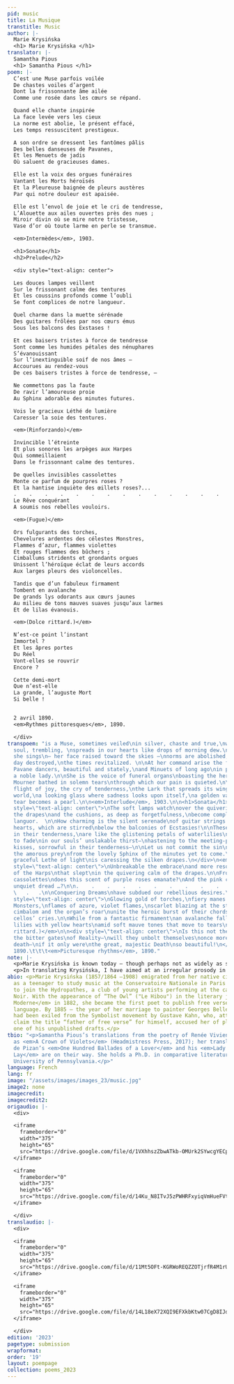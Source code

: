 ```yaml
---
pid: music
title: La Musique
transtitle: Music
author: |-
  Marie Krysińska
  <h1> Marie Krysińska </h1>
translator: |-
  Samantha Pious
  <h1> Samantha Pious </h1>
poem: |-
  C’est une Muse parfois voilée
  De chastes voiles d’argent
  Dont la frissonnante âme ailée
  Comme une rosée dans les cœurs se répand.

  Quand elle chante inspirée
  La face levée vers les cieux
  La norme est abolie, le présent effacé,
  Les temps ressuscitent prestigeux.

  A son ordre se dressent les fantômes pâlis
  Des belles danseuses de Pavanes,
  Et les Menuets de jadis
  Où saluent de gracieuses dames.

  Elle est la voix des orgues funéraires
  Vantant les Morts héroïsés
  Et la Pleureuse baignée de pleurs austères
  Par qui notre douleur est apaisée.

  Elle est l’envol de joie et le cri de tendresse,
  L’Alouette aux ailes ouvertes près des nues ;
  Miroir divin où se mire notre tristesse,
  Vase d’or où toute larme en perle se transmue.

  <em>Intermèdes</em>, 1903.

  <h1>Sonate</h1>
  <h2>Prelude</h2>

  <div style="text-align: center">

  Les douces lampes veillent
  Sur le frissonant calme des tentures
  Et les coussins profonds comme l’oubli
  Se font complices de notre langueur.

  Quel charme dans la muette sérénade
  Des guitares frôlées par nos cœurs émus
  Sous les balcons des Exstases !

  Et ces baisers tristes à force de tendresse
  Sont comme les humides pétales des nénuphares
  S’évanouissant
  Sur l’inextinguible soif de nos âmes —
  Accourues au rendez-vous
  De ces baisers tristes à force de tendresse, —

  Ne commettons pas la faute
  De ravir l’amoureuse proie
  Au Sphinx adorable des minutes futures.

  Vois le gracieux Léthé de lumière
  Caresser la soie des tentures.

  <em>(Rinforzando)</em>

  Invincible l’étreinte
  Et plus sonores les arpèges aux Harpes
  Qui sommeillaient
  Dans le frissonnant calme des tentures.

  De quelles invisibles cassolettes
  Monte ce parfum de pourpres roses ?
  Et la hantise inquiète des œillets roses?...
  .    .    .    .    .    .    .    .    .    .    .    .    .    .
  Le Rêve conquérant
  A soumis nos rebelles vouloirs.

  <em>(Fugue)</em>

  Ors fulgurants des torches,
  Chevelures ardentes des célestes Monstres,
  Flammes d’azur, flammes violettes
  Et rouges flammes des bûchers ;
  Cimballums stridents et grondants orgues
  Unissent l’héroïque éclat de leurs accords
  Aux larges pleurs des violoncelles.

  Tandis que d’un fabuleux firmament
  Tombent en avalanche
  De grands lys odorants aux cœurs jaunes
  Au milieu de tons mauves suaves jusqu’aux larmes
  Et de lilas évanouis.

  <em>(Dolce rittard.)</em>

  N’est-ce point l’instant
  Immortel ?
  Et les âpres portes
  Du Réel
  Vont-elles se rouvrir
  Encore ?

  Cette demi-mort
  Que n’est-elle
  La grande, l’auguste Mort
  Si belle !


  2 avril 1890.
  <em>Rythmes pittoresques</em>, 1890.

  </div>
transpoem: "is a Muse, sometimes veiled\nin silver, chaste and true,\nwhose winged
  soul, trembling, \nspreads in our hearts like drops of morning dew.\n\nWhen, inspired,
  she sings\n— her face raised toward the skies —\nnorms are abolished, the present
  day destroyed,\nthe times revitalized. \n\nAt her command arise the faded ghosts\nof
  Pavane dancers, beautiful and stately,\nand Minuets of long ago\nin praise of many
  a noble lady.\n\nShe is the voice of funeral organs\nboasting the heroic Dead\nthe
  Mourner bathed in solemn tears\nthrough which our pain is quieted.\n\nShe is the
  flight of joy, the cry of tenderness,\nthe Lark that spreads its wings above the
  world,\na looking glass where sadness looks upon itself,\na golden vase where every
  tear becomes a pearl.\n\n<em>Interlude</em>, 1903.\n\n<h1>Sonata</h1>\n<h2>Prelude</h2>\n<div
  style=\"text-align: center\">\nThe soft lamps watch\nover the quivering calm of
  the drapes\nand the cushions, as deep as forgetfulness,\nbecome complicit in our
  languor.  \n\nHow charming is the silent serenade\nof guitar strings swept by our
  hearts, which are stirred\nbelow the balconies of Ecstasies!\n\nThese kisses, sorrowful
  in their tenderness,\nare like the glistening petals of waterlilies\nthat start
  to fade\nin our souls’ unslakable thirst—\nhastening to the meeting-place\nof these
  kisses, sorrowful in their tenderness—\n\nLet us not commit the sin\nof ravishing
  the amorous prey\nfrom the lovely Sphinx of the minutes yet to come.\n\nSee, the
  graceful Lethe of light\nis caressing the silken drapes.\n</div>\n<em>(Rinforzando)</em>\n<div
  style=\"text-align: center\">\nUnbreakable the embrace\nand more resonant the arpeggios
  of the Harps\nthat slept\nin the quivering calm of the drapes.\n\nFrom what invisible
  cassolettes\ndoes this scent of purple roses emanate?\nAnd the pink carnations’
  unquiet dread …?\n\n.    .    .    .    .    .    .    .    .    .    .    .    .
  \   .   .\n\nConquering Dreams\nhave subdued our rebellious desires.\n</div>\n\n<em>(Fugue)</em>\n\n<div
  style=\"text-align: center\">\nGlowing gold of torches,\nfiery manes of heavenly
  Monsters,\nflames of azure, violet flames,\nscarlet blazing at the stake;\nthe strident
  cimbalom and the organ’s roar\nunite the heroic burst of their chords\nwith the
  cellos’ cries.\n\nWhile from a fantastic firmament\nan avalanche falls—\ngreat fragrant
  lilies with yellow hearts\namid soft mauve tones that move to tears\nand faded lilacs.\n</div>\n\n<em>(Dolce
  rittard.)</em>\n\n<div style=\"text-align: center\">\nIs this not the moment of\nImmortality?\nAnd
  the bitter gates\nof Reality—\nwill they unbolt themselves\nonce more?\n\nThis little
  death—\nif it only were\nthe great, majestic Death\nso beautiful!\n</div>\n\n2 April
  1890.\t\t\t<em>Picturesque rhythms</em>, 1890."
note: |-
  <p>Marie Krysińska is known today — though perhaps not as widely as she should be — as the first French poet to publish in free verse. However, what Krysińska meant by vers libre is not necessarily the same as what twenty-first-century Anglophone poets mean by “free verse.” (Austin Allen’s essay “Hard Line Politics” provides an excellent history of the mythical divide between free verse and form(alism); A. E. Stalling’s “Presto Manifesto!” is an elegant apologia for poetic forms of all kinds.) In the preface to her second collection, <em>Joies errantes</em> (Paris: Alphonse Lemerre, 1894), Krysińska wrote, “The sacrifice of rhyme and the symmetric cutting of the verse is only an apparent sacrifice, for eyes accustomed to regular prosodies” — thus implying that free verse, too, has prosodies, albeit irregular ones. Many of Krysińska's poems engage in rhymes that, for readers accustomed to traditional French prosody, sound decidedly slanted. Nonetheless, rhyme is there, and so is meter.</p>
  <p>In translating Krysińska, I have aimed at an irregular prosody in English, a hybrid between today’s form(alism) and free verse, which I have taken to calling “free form.” This kind of prosody consists of rhythm rather than “perfect” meter; provided the line “works” as a musical phrase, it is nearly always possible to slip in an extra syllable or two. When rhyme is present, it tends to be assonant. The rhyme schemes are frequently asymmetrical. This is at least partly due to my own feeling that sound, in poetry, is just as important as meaning. But Krysińska herself was a singer-songwriter with a taste for music — and a talent for exploiting its near-endless possibilities.</p>
abio: <p>Marie Krysińska (1857/1864 –1908) emigrated from her native city of Warsaw
  as a teenager to study music at the Conservatoire Nationale in Paris but chose instead
  to join the Hydropathes, a club of young artists performing at the cabaret Le Chat
  Noir. With the appearance of “The Owl” ("Le Hibou") in the literary journal <em>Vie
  Moderne</em> in 1882, she became the first poet to publish free verse in the French
  language. By 1885 — the year of her marriage to painter Georges Bellenger — she
  had been exiled from the Symbolist movement by Gustave Kahn, who, attempting to
  claim the title “father of free verse” for himself, accused her of plagiarizing
  one of his unpublished drafts.</p>
tbio: "<p>Samantha Pious’s translations from the poetry of Renée Vivien are available
  as <em>A Crown of Violets</em> (Headmistress Press, 2017); her translations of Christine
  de Pizan’s <em>One Hundred Ballades of a Lover</em> and his <em>Lady and Lady’s
  Lay</em> are on their way. She holds a Ph.D. in comparative literature from the
  University of Pennsylvania.</p>"
language: French
lang: fr
image: "/assets/images/images_23/music.jpg"
image2: none
imagecredit: 
imagecredit2: 
origaudio: |-
  <div>

  <iframe
    frameborder="0"
    width="375"
    height="65"
    src="https://drive.google.com/file/d/1VXhhszZbwATkb-OMUrk2SYwcgYECpoep/preview">
  </iframe>

  <iframe
    frameborder="0"
    width="375"
    height="65"
    src="https://drive.google.com/file/d/14Ku_N8ITvJ5zPWHRFxyiqVmHueFVtE1-/preview">
  </iframe>

  </div>
translaudio: |-
  <div>

  <iframe
    frameborder="0"
    width="375"
    height="65"
    src="https://drive.google.com/file/d/11Mt5OFt-KGRWoREQZZOTjrfR4M1rUFn7/preview">
  </iframe>

  <iframe
    frameborder="0"
    width="375"
    height="65"
    src="https://drive.google.com/file/d/14L18eX72XQI9EFXkbKtw07CgD8IJdXOp/preview">
  </iframe>

  </div>
edition: '2023'
pagetype: submission
wrapformat: 
order: '19'
layout: poempage
collection: poems_2023
---
```

